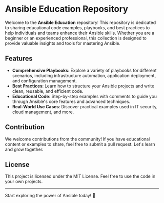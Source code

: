 # Ansible Education Repository

Welcome to the **Ansible Education** repository! This repository is dedicated to sharing educational code examples, playbooks, and best practices to help individuals and teams enhance their Ansible skills. Whether you are a beginner or an experienced professional, this collection is designed to provide valuable insights and tools for mastering Ansible.

## Features

- **Comprehensive Playbooks**: Explore a variety of playbooks for different scenarios, including infrastructure automation, application deployment, and configuration management.
- **Best Practices**: Learn how to structure your Ansible projects and write clean, reusable, and efficient code.
- **Educational Code**: Step-by-step examples with comments to guide you through Ansible's core features and advanced techniques.
- **Real-World Use Cases**: Discover practical examples used in IT security, cloud management, and more.

## Contribution

We welcome contributions from the community! If you have educational content or examples to share, feel free to submit a pull request. Let's learn and grow together.

## License

This project is licensed under the MIT License. Feel free to use the code in your own projects.

---

Start exploring the power of Ansible today! 🚀
